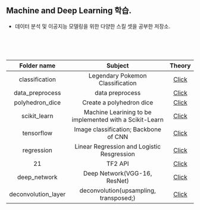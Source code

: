 ## Machine and Deep Learning 학습.

- 데이터 분석 및 이공지능 모델링을 위한 다양한 스킬 셋을 공부한 저장소.

<br>
<br>
<br>

|**Folder name**|**Subject**|**Theory**|
|:---:|:---:|:---:|
|classification|Legendary Pokemon Classification|[Click](https://github.com/JINWONMIN/fundamentals_gn3/tree/master/classification/.pokemon_classification)|
|data_preprocess|data preprocess|[Click](https://github.com/JINWONMIN/fundamentals_gn3/tree/master/data_preprocess)|
|polyhedron_dice|Create a polyhedron dice|[Click](https://github.com/JINWONMIN/fundamentals_gn3/tree/master/polyhedron_dice)|
|scikit_learn|Machine Learining to be implemented with a Scikit-Learn|[Click](https://github.com/JINWONMIN/fundamentals_gn3/blob/master/scikit_learn/scikit_learn.ipynb)|
|tensorflow|Image classification; Backbone of CNN|[Click](https://github.com/JINWONMIN/fundamentals_gn3/tree/master/tensorflow)|
|regression|Linear Regression and Logistic Resgression|[Click](https://github.com/JINWONMIN/fundamentals_gn3/tree/master/regression)|
|21|TF2 API|[Click](https://github.com/JINWONMIN/fundamentals_gn3/blob/master/21/tf2_api.ipynb)|
|deep_network|Deep Network(VGG-16, ResNet)|[Click](https://github.com/JINWONMIN/fundamentals_gn3/blob/master/deep_network/Deep%20Network.ipynb)|
|deconvolution_layer|deconvolution(upsampling, transposed;)|[Click](https://github.com/JINWONMIN/fundamentals_gn3/blob/master/deconvolution_layer/deconvolution.ipynb)|
